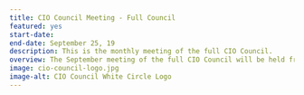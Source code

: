 ```yaml
---
title: CIO Council Meeting - Full Council
featured: yes
start-date: 
end-date: September 25, 19
description: This is the monthly meeting of the full CIO Council.
overview: The September meeting of the full CIO Council will be held from 330-5pm at GSA Headquarters at 1800 F St. NW, Washington, DC.
image: cio-council-logo.jpg
image-alt: CIO Council White Circle Logo
---
```

